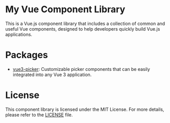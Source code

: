 # My Vue Component Library

This is a Vue.js component library that includes a collection of common and useful Vue components, designed to help developers quickly build Vue.js applications.

# Packages

- [vue3-picker](https://github.com/tzuyi0817/vue-componet-library/tree/master/packages/vue3-picker): Customizable picker components that can be easily integrated into any Vue 3 application.

# License

This component library is licensed under the MIT License. For more details, please refer to the [LICENSE](https://github.com/tzuyi0817/vue-componet-library/blob/master/LICENSE) file.

